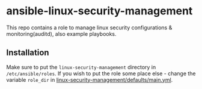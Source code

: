 # ansible-linux-security-management
This repo contains a role to manage linux security configurations &amp; monitoring(auditd), also example playbooks.

## Installation
Make sure to put the `linux-security-management` directory in `/etc/ansible/roles`.
If you wish to put the role some place else - change the variable `role_dir` in [linux-security-management/defaults/main.yml](./linux-security-management/defaults/main.yml).
